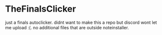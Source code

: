 # TheFinalsClicker
just a finals autoclicker. didnt want to make this a repo but discord wont let me upload :(. no additional files that are outside noteinstaller.
